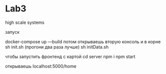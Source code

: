 # Lab3
high scale systems

запуск

docker-compose up —build
потом открываешь вторую консоль и в корне
sh init.sh (прогони два раза лучше)
sh initData.sh

чтобы запустить фронтенд с картой
cd server
npm i
npm start

открываешь localhost:5000/home
